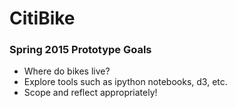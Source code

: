 # CitiBike

### Spring 2015 Prototype Goals
* Where do bikes live? 
* Explore tools such as ipython notebooks, d3, etc.
* Scope and reflect appropriately!
